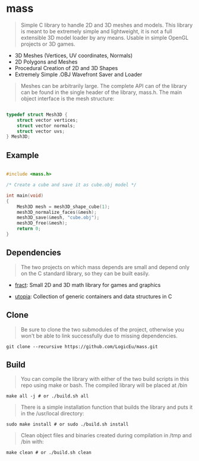 # mass

> Simple C library to handle 2D and 3D meshes and models.
> This library is meant to be extremely simple and lightweight, it is not a full 
> extensible 3D model loader by any means. Usable in simple OpenGL projects or 3D games.

* 3D Meshes (Vertices, UV coordinates, Normals)
* 2D Polygons and Meshes
* Procedural Creation of 2D and 3D Shapes
* Extremely Simple .OBJ Wavefront Saver and Loader

> Meshes can be arbitrarily large. The complete API can of the library can be found 
> in the single header of the library, mass.h. The main object interface 
> is the mesh structure:

```C

typedef struct Mesh3D {
    struct vector vertices;
    struct vector normals;
    struct vector uvs;
} Mesh3D;

```

## Example

```C

#include <mass.h>

/* Create a cube and save it as cube.obj model */

int main(void)
{
    Mesh3D mesh = mesh3D_shape_cube(1);
    mesh3D_normalize_faces(&mesh);
    mesh3D_save(&mesh, "cube.obj");
    mesh3D_free(&mesh);
    return 0;
}

```

## Dependencies

> The two projects on which mass depends are small and depend only
> on the C standard library, so they can be built easily.

* [fract](https://github.com/LogicEu/fract.git): Small 2D and 3D math library for games and graphics

* [utopia](https://github.com/LogicEu/utopia.git): Collection of generic containers and data structures in C

## Clone

> Be sure to clone the two submodules of the project, otherwise you won't be able to
> link successfully due to missing dependencies.

```shell
git clone --recursive https://github.com/LogicEu/mass.git
```

## Build

> You can compile the library with either of the two build scripts in this repo
> using make or bash. The compiled library will be placed at /bin

```shell
make all -j # or ./build.sh all
```
> There is a simple installation function that builds the
> library and puts it in the /usr/local directory:

```shell
sudo make install # or sudo ./build.sh install
```

> Clean object files and binaries created during compilation in /tmp 
> and /bin with:

```shell
make clean # or ./build.sh clean
```

